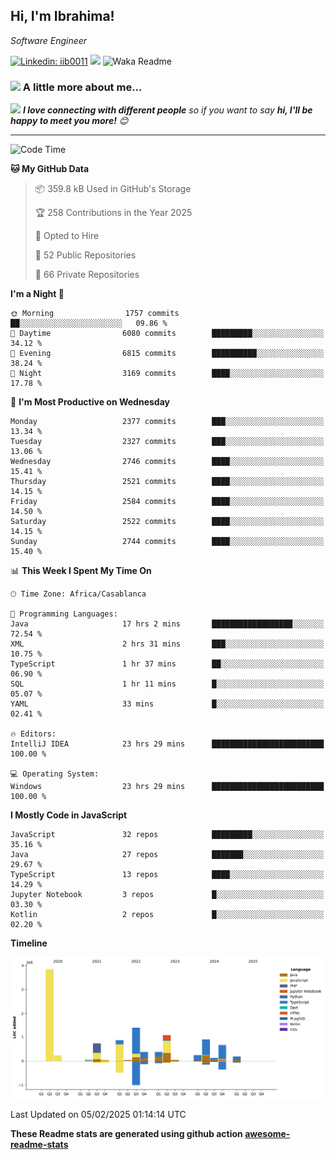 <h2>Hi, I'm Ibrahima! </h2>
<p><em>Software Engineer 
</em></p>


[![Linkedin: iib0011](https://img.shields.io/badge/-iib0011-blue?style=flat-square&logo=Linkedin&logoColor=white&link=https://www.linkedin.com/in/iib0011/)](https://www.linkedin.com/in/iib0011/)
![](https://visitor-badge.glitch.me/badge?page_id=iib0011)
![Waka Readme](https://github.com/iib0011/iib0011/workflows/Waka%20Readme/badge.svg)


### <img src="https://media.giphy.com/media/VgCDAzcKvsR6OM0uWg/giphy.gif" width="50"> A little more about me...  


<img src="https://media.giphy.com/media/LnQjpWaON8nhr21vNW/giphy.gif" width="60"> <em><b>I love connecting with different people</b> so if you want to say <b>hi, I'll be happy to meet you more!</b> 😊</em>

---
<!--START_SECTION:waka-->
![Code Time](http://img.shields.io/badge/Code%20Time-4%2C352%20hrs%2043%20mins-blue)

**🐱 My GitHub Data** 

> 📦 359.8 kB Used in GitHub's Storage 
 > 
> 🏆 258 Contributions in the Year 2025
 > 
> 💼 Opted to Hire
 > 
> 📜 52 Public Repositories 
 > 
> 🔑 66 Private Repositories 
 > 
**I'm a Night 🦉** 

```text
🌞 Morning                1757 commits        ██░░░░░░░░░░░░░░░░░░░░░░░   09.86 % 
🌆 Daytime                6080 commits        █████████░░░░░░░░░░░░░░░░   34.12 % 
🌃 Evening                6815 commits        ██████████░░░░░░░░░░░░░░░   38.24 % 
🌙 Night                  3169 commits        ████░░░░░░░░░░░░░░░░░░░░░   17.78 % 
```
📅 **I'm Most Productive on Wednesday** 

```text
Monday                   2377 commits        ███░░░░░░░░░░░░░░░░░░░░░░   13.34 % 
Tuesday                  2327 commits        ███░░░░░░░░░░░░░░░░░░░░░░   13.06 % 
Wednesday                2746 commits        ████░░░░░░░░░░░░░░░░░░░░░   15.41 % 
Thursday                 2521 commits        ████░░░░░░░░░░░░░░░░░░░░░   14.15 % 
Friday                   2584 commits        ████░░░░░░░░░░░░░░░░░░░░░   14.50 % 
Saturday                 2522 commits        ████░░░░░░░░░░░░░░░░░░░░░   14.15 % 
Sunday                   2744 commits        ████░░░░░░░░░░░░░░░░░░░░░   15.40 % 
```


📊 **This Week I Spent My Time On** 

```text
🕑︎ Time Zone: Africa/Casablanca

💬 Programming Languages: 
Java                     17 hrs 2 mins       ██████████████████░░░░░░░   72.54 % 
XML                      2 hrs 31 mins       ███░░░░░░░░░░░░░░░░░░░░░░   10.75 % 
TypeScript               1 hr 37 mins        ██░░░░░░░░░░░░░░░░░░░░░░░   06.90 % 
SQL                      1 hr 11 mins        █░░░░░░░░░░░░░░░░░░░░░░░░   05.07 % 
YAML                     33 mins             █░░░░░░░░░░░░░░░░░░░░░░░░   02.41 % 

🔥 Editors: 
IntelliJ IDEA            23 hrs 29 mins      █████████████████████████   100.00 % 

💻 Operating System: 
Windows                  23 hrs 29 mins      █████████████████████████   100.00 % 
```

**I Mostly Code in JavaScript** 

```text
JavaScript               32 repos            █████████░░░░░░░░░░░░░░░░   35.16 % 
Java                     27 repos            ███████░░░░░░░░░░░░░░░░░░   29.67 % 
TypeScript               13 repos            ████░░░░░░░░░░░░░░░░░░░░░   14.29 % 
Jupyter Notebook         3 repos             █░░░░░░░░░░░░░░░░░░░░░░░░   03.30 % 
Kotlin                   2 repos             █░░░░░░░░░░░░░░░░░░░░░░░░   02.20 % 
```



**Timeline**

![Lines of Code chart](https://raw.githubusercontent.com/iib0011/iib0011/master/assets/bar_graph.png)


 Last Updated on 05/02/2025 01:14:14 UTC
<!--END_SECTION:waka-->

**These Readme stats are generated using github action [awesome-readme-stats](https://github.com/iib0011/waka-readme-stats)**
